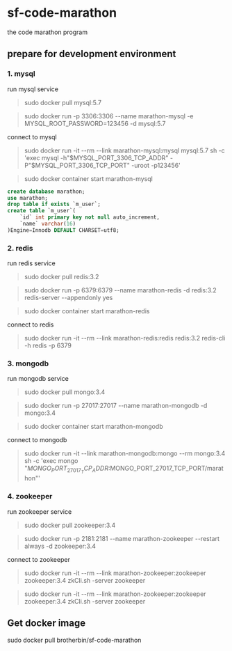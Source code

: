 # sf-code-marathon
the code marathon program

## prepare for development environment

### 1. mysql
run mysql service
>sudo docker pull mysql:5.7

>sudo docker run -p 3306:3306 --name marathon-mysql -e MYSQL_ROOT_PASSWORD=123456 -d mysql:5.7

connect to mysql
>sudo docker run -it --rm --link marathon-mysql:mysql mysql:5.7 sh -c 'exec mysql -h"$MYSQL_PORT_3306_TCP_ADDR" -P"$MYSQL_PORT_3306_TCP_PORT" -uroot -p123456'

>sudo docker container start marathon-mysql

```sql
create database marathon;
use marathon;
drop table if exists `m_user`;
create table `m_user`(
    `id` int primary key not null auto_increment, 
    `name` varchar(16)
)Engine=Innodb DEFAULT CHARSET=utf8;
```
### 2. redis
run redis service
>sudo docker pull redis:3.2

>sudo docker run -p 6379:6379 --name marathon-redis -d redis:3.2 redis-server --appendonly yes

>sudo docker container start marathon-redis

connect to redis
>sudo docker run -it --rm --link marathon-redis:redis redis:3.2 redis-cli -h redis -p 6379

### 3. mongodb
run mongodb service
>sudo docker pull mongo:3.4

>sudo docker run -p 27017:27017 --name marathon-mongodb -d mongo:3.4

>sudo docker container start marathon-mongodb

connect to mongodb
>sudo docker run -it --link marathon-mongodb:mongo --rm mongo:3.4 sh -c 'exec mongo "$MONGO_PORT_27017_TCP_ADDR:$MONGO_PORT_27017_TCP_PORT/marathon"'


### 4. zookeeper
run zookeeper service
>sudo docker pull zookeeper:3.4

>sudo docker run -p 2181:2181 --name marathon-zookeeper --restart always -d zookeeper:3.4

connect to zookeeper 
>sudo docker run -it --rm --link marathon-zookeeper:zookeeper zookeeper:3.4 zkCli.sh -server zookeeper

>sudo docker run -it --rm --link marathon-zookeeper:zookeeper zookeeper:3.4 zkCli.sh -server zookeeper

## Get docker image
sudo docker pull brotherbin/sf-code-marathon
